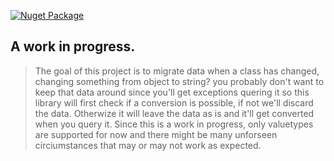 [![Nuget Package](https://badgen.net/nuget/v/Marten.Migrator)](https://www.nuget.org/packages/Marten.Migrator/)

## A work in progress.
> The goal of this project is to migrate data when a class has changed, changing something from object to string? you probably don't want to keep that data around since you'll get exceptions quering it so this library will first check if a conversion is possible, if not we'll discard the data. Otherwize it will leave the data as is and it'll get converted when you query it.
> Since this is a work in progress, only valuetypes are supported for now and there might be many unforseen circiumstances that may or may not work as expected.

